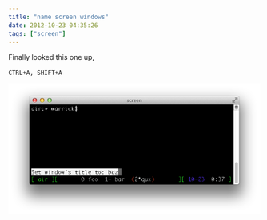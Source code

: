 ```yaml
---
title: "name screen windows"
date: 2012-10-23 04:35:26
tags: ["screen"]
---
```


<p>
Finally looked this one up,

```
CTRL+A, SHIFT+A
```

<img src="/img/screen-window-name.png" alt="name screen window"/>
</p>
